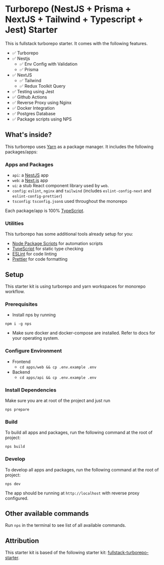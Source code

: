 # Turborepo (NestJS + Prisma + NextJS + Tailwind + Typescript + Jest) Starter

This is fullstack turborepo starter. It comes with the following features.

- ✅ Turborepo
- ✅ Nestjs
  - ✅ Env Config with Validation
  - ✅ Prisma
- ✅ NextJS
  - ✅ Tailwind
  - ✅ Redux Toolkit Query
- ✅ Testing using Jest
- ✅ Github Actions
- ✅ Reverse Proxy using Nginx
- ✅ Docker Integration
- ✅ Postgres Database
- ✅ Package scripts using NPS

## What's inside?

This turborepo uses [Yarn](https://classic.yarnpkg.com/lang/en/) as a package manager. It includes the following packages/apps:

### Apps and Packages

- `api`: a [NestJS](https://nestjs.com/) app
- `web`: a [Next.js](https://nextjs.org) app
- `ui`: a stub React component library used by `web`.
- `config`: `eslint`, `nginx` and `tailwind` (includes `eslint-config-next` and `eslint-config-prettier`)
- `tsconfig`: `tsconfig.json`s used throughout the monorepo

Each package/app is 100% [TypeScript](https://www.typescriptlang.org/).

### Utilities

This turborepo has some additional tools already setup for you:

- [Node Package Scripts](https://github.com/sezna/nps#readme) for automation scripts
- [TypeScript](https://www.typescriptlang.org/) for static type checking
- [ESLint](https://eslint.org/) for code linting
- [Prettier](https://prettier.io) for code formatting

## Setup

This starter kit is using turborepo and yarn workspaces for monorepo workflow.

### Prerequisites

- Install nps by running

```
npm i -g nps
```

- Make sure docker and docker-compose are
  installed. Refer to docs for your operating system.

### Configure Environment

- Frontend
  - `cd apps/web && cp .env.example .env`
- Backend
  - `cd apps/api && cp .env.example .env`

### Install Dependencies

Make sure you are at root of the project and just run

```
nps prepare
```

### Build

To build all apps and packages, run the following command at the root of project:

```
nps build
```

### Develop

To develop all apps and packages, run the following command at the root of project:

```
nps dev
```

The app should be running at `http://localhost` with reverse proxy configured.

## Other available commands

Run `nps` in the terminal to see list of all available commands.

## Attribution

This starter kit is based of the following starter kit: [fullstack-turborepo-starter](https://github.com/ejazahm3d/fullstack-turborepo-starter).
